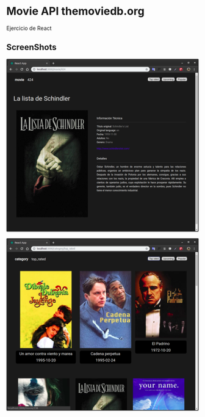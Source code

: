 # Movie API themoviedb.org
Ejercicio de React

## ScreenShots

![ScreenShot](screenshot_detail.png)


![ScreenShot](screenshot_list.png)
